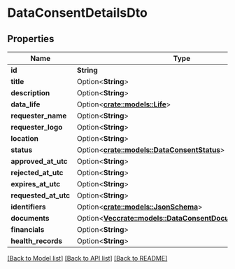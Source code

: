 # DataConsentDetailsDto

## Properties

Name | Type | Description | Notes
------------ | ------------- | ------------- | -------------
**id** | **String** |  | 
**title** | Option<**String**> |  | [optional]
**description** | Option<**String**> |  | [optional]
**data_life** | Option<[**crate::models::Life**](Life.md)> |  | [optional]
**requester_name** | Option<**String**> |  | [optional]
**requester_logo** | Option<**String**> |  | [optional]
**location** | Option<**String**> |  | [optional]
**status** | Option<[**crate::models::DataConsentStatus**](DataConsentStatus.md)> |  | [optional]
**approved_at_utc** | Option<**String**> |  | [optional]
**rejected_at_utc** | Option<**String**> |  | [optional]
**expires_at_utc** | Option<**String**> |  | [optional]
**requested_at_utc** | Option<**String**> |  | [optional]
**identifiers** | Option<[**crate::models::JsonSchema**](JsonSchema.md)> |  | [optional]
**documents** | Option<[**Vec<crate::models::DataConsentDocumentDetailsDto>**](DataConsentDocumentDetailsDto.md)> |  | [optional]
**financials** | Option<**String**> |  | [optional]
**health_records** | Option<**String**> |  | [optional]

[[Back to Model list]](../README.md#documentation-for-models) [[Back to API list]](../README.md#documentation-for-api-endpoints) [[Back to README]](../README.md)


